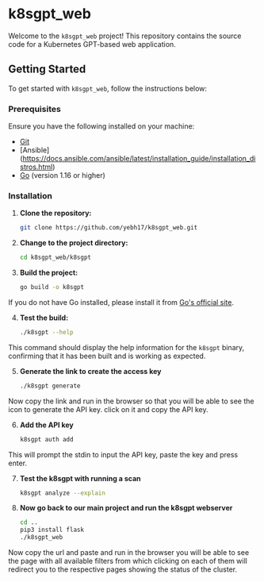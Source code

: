 # k8sgpt_web

Welcome to the `k8sgpt_web` project! This repository contains the source code for a Kubernetes GPT-based web application.

## Getting Started

To get started with `k8sgpt_web`, follow the instructions below:

### Prerequisites

Ensure you have the following installed on your machine:

- [Git](https://git-scm.com/)
- [Ansible] (https://docs.ansible.com/ansible/latest/installation_guide/installation_distros.html)
- [Go](https://go.dev/doc/install) (version 1.16 or higher)

### Installation

1. **Clone the repository:**

   ```bash
   git clone https://github.com/yebh17/k8sgpt_web.git
   ```

2. **Change to the project directory:**

   ```bash
   cd k8sgpt_web/k8sgpt
   ```

3. **Build the project:**

   ```bash
   go build -o k8sgpt
   ```
If you do not have Go installed, please install it from [Go's official site](https://go.dev/doc/install).

4. **Test the build:**

   ```bash
   ./k8sgpt --help
   ``` 
This command should display the help information for the `k8sgpt` binary, confirming that it has been built and is working as expected.

5. **Generate the link to create the access key**

   ```bash
   ./k8sgpt generate
   ```
Now copy the link and run in the browser so that you will be able to see the icon to generate the API key. click on it and copy the API key.

6. **Add the API key**

   ```bash
   k8sgpt auth add
   ```
This will prompt the stdin to input the API key, paste the key and press enter.

7. **Test the k8sgpt with running a scan**

   ```bash
   k8sgpt analyze --explain
   ```
8. **Now go back to our main project and run the k8sgpt webserver**

   ```bash
   cd ..
   pip3 install flask
   ./k8sgpt_web
   ```
Now copy the url and paste and run in the browser you will be able to see the page with all available filters from which clicking on each of them will redirect you to the respective pages showing the status of the cluster.